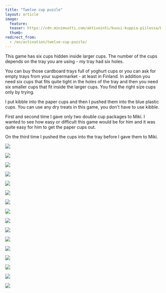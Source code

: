 ```yaml
---
title: "Twelve cup puzzle"
layout: article
image:
  feature:
  teaser: https://cdn.minimuutti.com/aktivointi/kuusi-kuppia-piilossa/DS39554-245px.jpg
  thumb:
redirect_from:
  - /en/activation/twelve-cup-puzzle/
---
```


This game has six cups hidden inside larger cups. The number of the cups depends on the tray you are using - my tray had six holes.

You can buy those cardboard trays full of yoghurt cups or you can ask for empty trays from your supermarket - at least in Finland. In addition you need six cups that fits quite tight in the holes of the tray and then you need six smaller cups that fit inside the larger cups. You find the right size cups only by trying.

I put kibble into the paper cups and then I pushed them into the blue plastic cups. You can use any dry treats in this game, you don't have to use kibble.

First and second time I gave only two double cup packages to Miki. I wanted to see how easy or difficult this game would be for him and it was quite easy for him to get the paper cups out.

On the third time I pushed the cups into the tray before I gave them to Miki.

![](https://cdn.minimuutti.com/aktivointi/kuusi-kuppia-piilossa/DS39478-800px.jpg)

![](https://cdn.minimuutti.com/aktivointi/kuusi-kuppia-piilossa/DS39511-800px.jpg)

![](https://cdn.minimuutti.com/aktivointi/kuusi-kuppia-piilossa/DS39514-800px.jpg)

![](https://cdn.minimuutti.com/aktivointi/kuusi-kuppia-piilossa/DS39537-800px.jpg)

![](https://cdn.minimuutti.com/aktivointi/kuusi-kuppia-piilossa/DS39554-800px.jpg)

![](https://cdn.minimuutti.com/aktivointi/kuusi-kuppia-piilossa/DS39577-800px.jpg)

![](https://cdn.minimuutti.com/aktivointi/kuusi-kuppia-piilossa/DS39602-800px.jpg)

![](https://cdn.minimuutti.com/aktivointi/kuusi-kuppia-piilossa/DS39604-800px.jpg)

![](https://cdn.minimuutti.com/aktivointi/kuusi-kuppia-piilossa/DS39623-800px.jpg)

![](https://cdn.minimuutti.com/aktivointi/kuusi-kuppia-piilossa/DS39625-800px.jpg)

![](https://cdn.minimuutti.com/aktivointi/kuusi-kuppia-piilossa/DS39675-800px.jpg)

![](https://cdn.minimuutti.com/aktivointi/kuusi-kuppia-piilossa/DS39722-800px.jpg)

![](https://cdn.minimuutti.com/aktivointi/kuusi-kuppia-piilossa/DS39751-800px.jpg)

![](https://cdn.minimuutti.com/aktivointi/kuusi-kuppia-piilossa/DS39770-800px.jpg)

![](https://cdn.minimuutti.com/aktivointi/kuusi-kuppia-piilossa/DS39803-800px.jpg)

![](https://cdn.minimuutti.com/aktivointi/kuusi-kuppia-piilossa/DS39839-800px.jpg)
